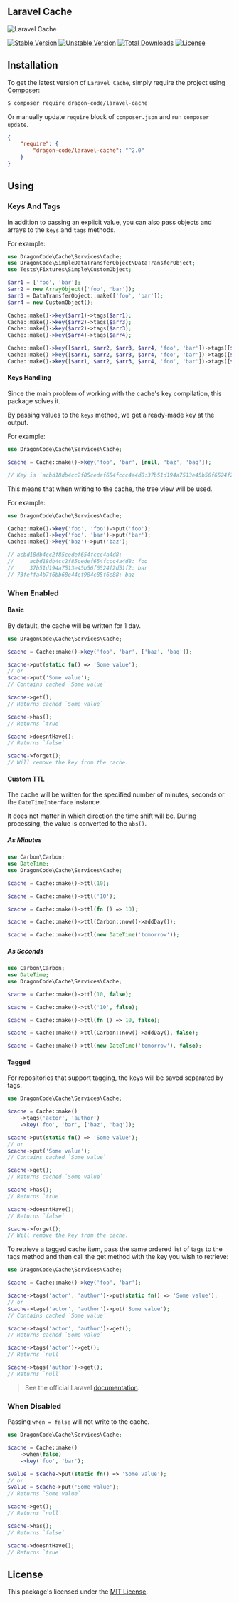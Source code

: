 ## Laravel Cache

<img src="https://preview.dragon-code.pro/TheDragonCode/laravel-cache.svg?brand=laravel" alt="Laravel Cache"/>

[![Stable Version][badge_stable]][link_packagist]
[![Unstable Version][badge_unstable]][link_packagist]
[![Total Downloads][badge_downloads]][link_packagist]
[![License][badge_license]][link_license]

## Installation

To get the latest version of `Laravel Cache`, simply require the project using [Composer](https://getcomposer.org):

```bash
$ composer require dragon-code/laravel-cache
```

Or manually update `require` block of `composer.json` and run `composer update`.

```json
{
    "require": {
        "dragon-code/laravel-cache": "^2.0"
    }
}
```

## Using

### Keys And Tags

In addition to passing an explicit value, you can also pass objects and arrays to the `keys` and `tags` methods.

For example:

```php
use DragonCode\Cache\Services\Cache;
use DragonCode\SimpleDataTransferObject\DataTransferObject;
use Tests\Fixtures\Simple\CustomObject;

$arr1 = ['foo', 'bar'];
$arr2 = new ArrayObject(['foo', 'bar']);
$arr3 = DataTransferObject::make(['foo', 'bar']);
$arr4 = new CustomObject();

Cache::make()->key($arr1)->tags($arr1);
Cache::make()->key($arr2)->tags($arr3);
Cache::make()->key($arr2)->tags($arr3);
Cache::make()->key($arr4)->tags($arr4);

Cache::make()->key([$arr1, $arr2, $arr3, $arr4, 'foo', 'bar'])->tags([$arr1, $arr2, $arr3, $arr4, 'foo', 'bar']);
Cache::make()->key([$arr1, $arr2, $arr3, $arr4, 'foo', 'bar'])->tags([$arr1, $arr2, $arr3, $arr4, 'foo', 'bar']);
Cache::make()->key([$arr1, $arr2, $arr3, $arr4, 'foo', 'bar'])->tags([$arr1, $arr2, $arr3, $arr4, 'foo', 'bar']);
```

#### Keys Handling

Since the main problem of working with the cache's key compilation, this package solves it.

By passing values to the `keys` method, we get a ready-made key at the output.

For example:

```php
use DragonCode\Cache\Services\Cache;

$cache = Cache::make()->key('foo', 'bar', [null, 'baz', 'baq']);

// Key is `acbd18db4cc2f85cedef654fccc4a4d8:37b51d194a7513e45b56f6524f2d51f2:73feffa4b7f6bb68e44cf984c85f6e88:b47951d522316fdd8811b23fc9c2f583`
```

This means that when writing to the cache, the tree view will be used.

For example:

```php
use DragonCode\Cache\Services\Cache;

Cache::make()->key('foo', 'foo')->put('foo');
Cache::make()->key('foo', 'bar')->put('bar');
Cache::make()->key('baz')->put('baz');

// acbd18db4cc2f85cedef654fccc4a4d8:
//     acbd18db4cc2f85cedef654fccc4a4d8: foo
//     37b51d194a7513e45b56f6524f2d51f2: bar
// 73feffa4b7f6bb68e44cf984c85f6e88: baz
```

### When Enabled

#### Basic

By default, the cache will be written for 1 day.

```php
use DragonCode\Cache\Services\Cache;

$cache = Cache::make()->key('foo', 'bar', ['baz', 'baq']);

$cache->put(static fn() => 'Some value');
// or
$cache->put('Some value');
// Contains cached `Some value`

$cache->get();
// Returns cached `Some value`

$cache->has();
// Returns `true`

$cache->doesntHave();
// Returns `false`

$cache->forget();
// Will remove the key from the cache.
```

#### Custom TTL

The cache will be written for the specified number of minutes, seconds or the `DateTimeInterface` instance.

It does not matter in which direction the time shift will be. During processing, the value is converted to the `abs()`.

##### As Minutes

```php
use Carbon\Carbon;
use DateTime;
use DragonCode\Cache\Services\Cache;

$cache = Cache::make()->ttl(10);

$cache = Cache::make()->ttl('10');

$cache = Cache::make()->ttl(fn () => 10);

$cache = Cache::make()->ttl(Carbon::now()->addDay());

$cache = Cache::make()->ttl(new DateTime('tomorrow'));
```

##### As Seconds

```php
use Carbon\Carbon;
use DateTime;
use DragonCode\Cache\Services\Cache;

$cache = Cache::make()->ttl(10, false);

$cache = Cache::make()->ttl('10', false);

$cache = Cache::make()->ttl(fn () => 10, false);

$cache = Cache::make()->ttl(Carbon::now()->addDay(), false);

$cache = Cache::make()->ttl(new DateTime('tomorrow'), false);
```

#### Tagged

For repositories that support tagging, the keys will be saved separated by tags.

```php
use DragonCode\Cache\Services\Cache;

$cache = Cache::make()
    ->tags('actor', 'author')
    ->key('foo', 'bar', ['baz', 'baq']);

$cache->put(static fn() => 'Some value');
// or
$cache->put('Some value');
// Contains cached `Some value`

$cache->get();
// Returns cached `Some value`

$cache->has();
// Returns `true`

$cache->doesntHave();
// Returns `false`

$cache->forget();
// Will remove the key from the cache.
```

To retrieve a tagged cache item, pass the same ordered list of tags to the tags method and then call the get method with the key you wish to retrieve:

```php
use DragonCode\Cache\Services\Cache;

$cache = Cache::make()->key('foo', 'bar');

$cache->tags('actor', 'author')->put(static fn() => 'Some value');
// or
$cache->tags('actor', 'author')->put('Some value');
// Contains cached `Some value`

$cache->tags('actor', 'author')->get();
// Returns cached `Some value`

$cache->tags('actor')->get();
// Returns `null`

$cache->tags('author')->get();
// Returns `null`
```

> See the official Laravel [documentation](https://laravel.com/docs/cache#accessing-tagged-cache-items).

### When Disabled

Passing `when = false` will not write to the cache.

```php
use DragonCode\Cache\Services\Cache;

$cache = Cache::make()
    ->when(false)
    ->key('foo', 'bar');

$value = $cache->put(static fn() => 'Some value');
// or
$value = $cache->put('Some value');
// Returns `Some value`

$cache->get();
// Returns `null`

$cache->has();
// Returns `false`

$cache->doesntHave();
// Returns `true`
```

## License

This package's licensed under the [MIT License](LICENSE).


[badge_downloads]:  https://img.shields.io/packagist/dt/dragon-code/laravel-cache.svg?style=flat-square

[badge_license]:    https://img.shields.io/github/license/TheDragonCode/laravel-cache.svg?style=flat-square

[badge_stable]:     https://img.shields.io/github/v/release/TheDragonCode/laravel-cache?label=stable&style=flat-square

[badge_unstable]:   https://img.shields.io/badge/unstable-dev--main-orange?style=flat-square

[link_license]:     LICENSE

[link_packagist]:   https://packagist.org/packages/dragon-code/laravel-cache
